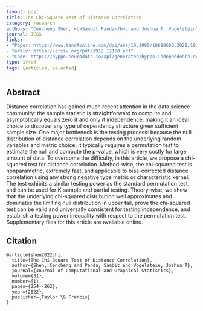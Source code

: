 ```yaml
---
layout: post
title: The Chi-Square Test of Distance Correlation
category: research
authors: "Cencheng Shen, <b>Sambit Panda</b>, and Joshua T. Vogelstein"
journal: JCGS
links:
- "Paper: https://www.tandfonline.com/doi/abs/10.1080/10618600.2021.1938585?journalCode=ucgs20"
- "arXiv: https://arxiv.org/pdf/1912.12150.pdf"
- "Code: https://hyppo.neurodata.io/api/generated/hyppo.independence.dcorr#hyppo.independence.Dcorr.test"
type: 1f4c4
tags: [articles, selected]
---
```


## Abstract

Distance correlation has gained much recent attention in the data science community: the sample statistic is straightforward to compute and asymptotically equals zero if and only if independence, making it an ideal choice to discover any type of dependency structure given sufficient sample size. One major bottleneck is the testing process: because the null distribution of distance correlation depends on the underlying random variables and metric choice, it typically requires a permutation test to estimate the null and compute the p-value, which is very costly for large amount of data. To overcome the difficulty, in this article, we propose a chi-squared test for distance correlation. Method-wise, the chi-squared test is nonparametric, extremely fast, and applicable to bias-corrected distance correlation using any strong negative type metric or characteristic kernel. The test exhibits a similar testing power as the standard permutation test, and can be used for K-sample and partial testing. Theory-wise, we show that the underlying chi-squared distribution well approximates and dominates the limiting null distribution in upper tail, prove the chi-squared test can be valid and universally consistent for testing independence, and establish a testing power inequality with respect to the permutation test. Supplementary files for this article are available online.

## Citation

```
@article{shen2022chi,
  title={The Chi-Square Test of Distance Correlation},
  author={Shen, Cencheng and Panda, Sambit and Vogelstein, Joshua T},
  journal={Journal of Computational and Graphical Statistics},
  volume={31},
  number={1},
  pages={254--262},
  year={2022},
  publisher={Taylor \& Francis}
}
```
